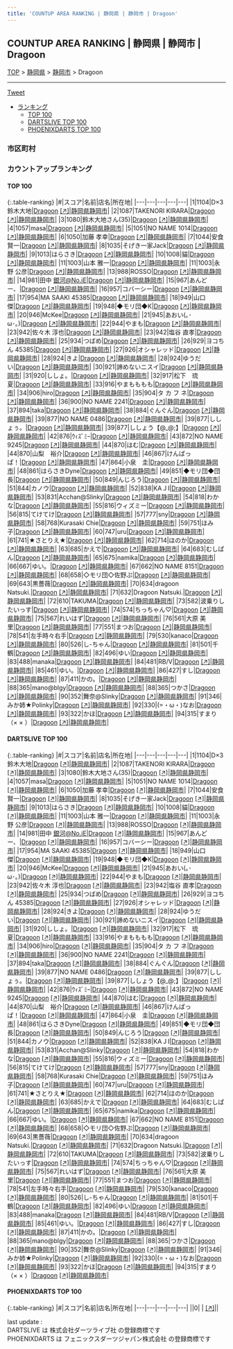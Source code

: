 ```yaml
---
title: 'COUNTUP AREA RANKING | 静岡県 | 静岡市 | Dragoon'
---
```

## COUNTUP AREA RANKING | 静岡県 | 静岡市 | Dragoon

[TOP](/darts/rank/) > [静岡県](/darts/rank/静岡県/) > [静岡市](/darts/rank/静岡県/静岡市/) > Dragoon

___

<a href="https://twitter.com/share?ref_src=twsrc%5Etfw" data-text="COUNTUP AREA RANKING | 静岡県静岡市Dragoon" class="twitter-share-button" data-hashtags="DARTSLIVE,PHOENIXDARTS,darts,ダーツ" data-show-count="false">Tweet</a>

* [ランキング](#カウントアップランキング)
    * [TOP 100](#top-100)
    * [DARTSLIVE TOP 100](#dartslive-top-100)
    * [PHOENIXDARTS TOP 100](#phoenixdarts-top-100)

### 市区町村

<ul>

</ul>

### カウントアップランキング

#### TOP 100



{:.table-ranking}
|#|スコア|名前|店名|所在地|
|---|---|---|---|---|
|1|1104|<span class="rank-name-dl">D×3 鈴木大地</span>|<a href="/darts/rank/shops/f6fb287c4342ea9fb21333aee1bd51e4.html">Dragoon</a> <a href="https://search.dartslive.com/jp/shop/f6fb287c4342ea9fb21333aee1bd51e4">[↗]</a>|<a href="/darts/rank/静岡県/静岡市">静岡県静岡市</a>|
|2|1087|<span class="rank-name-dl">TAKENORI KIRARA</span>|<a href="/darts/rank/shops/f6fb287c4342ea9fb21333aee1bd51e4.html">Dragoon</a> <a href="https://search.dartslive.com/jp/shop/f6fb287c4342ea9fb21333aee1bd51e4">[↗]</a>|<a href="/darts/rank/静岡県/静岡市">静岡県静岡市</a>|
|3|1080|<span class="rank-name-dl">鈴木大地さん(35)</span>|<a href="/darts/rank/shops/f6fb287c4342ea9fb21333aee1bd51e4.html">Dragoon</a> <a href="https://search.dartslive.com/jp/shop/f6fb287c4342ea9fb21333aee1bd51e4">[↗]</a>|<a href="/darts/rank/静岡県/静岡市">静岡県静岡市</a>|
|4|1057|<span class="rank-name-dl">masa</span>|<a href="/darts/rank/shops/f6fb287c4342ea9fb21333aee1bd51e4.html">Dragoon</a> <a href="https://search.dartslive.com/jp/shop/f6fb287c4342ea9fb21333aee1bd51e4">[↗]</a>|<a href="/darts/rank/静岡県/静岡市">静岡県静岡市</a>|
|5|1051|<span class="rank-name-dl">NO NAME 1014</span>|<a href="/darts/rank/shops/f6fb287c4342ea9fb21333aee1bd51e4.html">Dragoon</a> <a href="https://search.dartslive.com/jp/shop/f6fb287c4342ea9fb21333aee1bd51e4">[↗]</a>|<a href="/darts/rank/静岡県/静岡市">静岡県静岡市</a>|
|6|1050|<span class="rank-name-dl">加藤 孝幸</span>|<a href="/darts/rank/shops/f6fb287c4342ea9fb21333aee1bd51e4.html">Dragoon</a> <a href="https://search.dartslive.com/jp/shop/f6fb287c4342ea9fb21333aee1bd51e4">[↗]</a>|<a href="/darts/rank/静岡県/静岡市">静岡県静岡市</a>|
|7|1044|<span class="rank-name-dl">安食 賢一</span>|<a href="/darts/rank/shops/f6fb287c4342ea9fb21333aee1bd51e4.html">Dragoon</a> <a href="https://search.dartslive.com/jp/shop/f6fb287c4342ea9fb21333aee1bd51e4">[↗]</a>|<a href="/darts/rank/静岡県/静岡市">静岡県静岡市</a>|
|8|1035|<span class="rank-name-dl">そげき一家Jack</span>|<a href="/darts/rank/shops/f6fb287c4342ea9fb21333aee1bd51e4.html">Dragoon</a> <a href="https://search.dartslive.com/jp/shop/f6fb287c4342ea9fb21333aee1bd51e4">[↗]</a>|<a href="/darts/rank/静岡県/静岡市">静岡県静岡市</a>|
|9|1013|<span class="rank-name-dl">はらさき</span>|<a href="/darts/rank/shops/f6fb287c4342ea9fb21333aee1bd51e4.html">Dragoon</a> <a href="https://search.dartslive.com/jp/shop/f6fb287c4342ea9fb21333aee1bd51e4">[↗]</a>|<a href="/darts/rank/静岡県/静岡市">静岡県静岡市</a>|
|10|1008|<span class="rank-name-dl">貓</span>|<a href="/darts/rank/shops/f6fb287c4342ea9fb21333aee1bd51e4.html">Dragoon</a> <a href="https://search.dartslive.com/jp/shop/f6fb287c4342ea9fb21333aee1bd51e4">[↗]</a>|<a href="/darts/rank/静岡県/静岡市">静岡県静岡市</a>|
|11|1003|<span class="rank-name-dl">山本 雅一</span>|<a href="/darts/rank/shops/f6fb287c4342ea9fb21333aee1bd51e4.html">Dragoon</a> <a href="https://search.dartslive.com/jp/shop/f6fb287c4342ea9fb21333aee1bd51e4">[↗]</a>|<a href="/darts/rank/静岡県/静岡市">静岡県静岡市</a>|
|11|1003|<span class="rank-name-dl">永野 公彦</span>|<a href="/darts/rank/shops/f6fb287c4342ea9fb21333aee1bd51e4.html">Dragoon</a> <a href="https://search.dartslive.com/jp/shop/f6fb287c4342ea9fb21333aee1bd51e4">[↗]</a>|<a href="/darts/rank/静岡県/静岡市">静岡県静岡市</a>|
|13|988|<span class="rank-name-dl">ROSSO</span>|<a href="/darts/rank/shops/f6fb287c4342ea9fb21333aee1bd51e4.html">Dragoon</a> <a href="https://search.dartslive.com/jp/shop/f6fb287c4342ea9fb21333aee1bd51e4">[↗]</a>|<a href="/darts/rank/静岡県/静岡市">静岡県静岡市</a>|
|14|981|<span class="rank-name-dl">田中 銀河@No.iE</span>|<a href="/darts/rank/shops/f6fb287c4342ea9fb21333aee1bd51e4.html">Dragoon</a> <a href="https://search.dartslive.com/jp/shop/f6fb287c4342ea9fb21333aee1bd51e4">[↗]</a>|<a href="/darts/rank/静岡県/静岡市">静岡県静岡市</a>|
|15|967|<span class="rank-name-dl">あんどー、</span>|<a href="/darts/rank/shops/f6fb287c4342ea9fb21333aee1bd51e4.html">Dragoon</a> <a href="https://search.dartslive.com/jp/shop/f6fb287c4342ea9fb21333aee1bd51e4">[↗]</a>|<a href="/darts/rank/静岡県/静岡市">静岡県静岡市</a>|
|16|957|<span class="rank-name-dl">コバーシー</span>|<a href="/darts/rank/shops/f6fb287c4342ea9fb21333aee1bd51e4.html">Dragoon</a> <a href="https://search.dartslive.com/jp/shop/f6fb287c4342ea9fb21333aee1bd51e4">[↗]</a>|<a href="/darts/rank/静岡県/静岡市">静岡県静岡市</a>|
|17|954|<span class="rank-name-dl">MA SAAKI 45385</span>|<a href="/darts/rank/shops/f6fb287c4342ea9fb21333aee1bd51e4.html">Dragoon</a> <a href="https://search.dartslive.com/jp/shop/f6fb287c4342ea9fb21333aee1bd51e4">[↗]</a>|<a href="/darts/rank/静岡県/静岡市">静岡県静岡市</a>|
|18|949|<span class="rank-name-dl">山口 傑</span>|<a href="/darts/rank/shops/f6fb287c4342ea9fb21333aee1bd51e4.html">Dragoon</a> <a href="https://search.dartslive.com/jp/shop/f6fb287c4342ea9fb21333aee1bd51e4">[↗]</a>|<a href="/darts/rank/静岡県/静岡市">静岡県静岡市</a>|
|19|948|<span class="rank-name-dl">◆モリ団◆K</span>|<a href="/darts/rank/shops/f6fb287c4342ea9fb21333aee1bd51e4.html">Dragoon</a> <a href="https://search.dartslive.com/jp/shop/f6fb287c4342ea9fb21333aee1bd51e4">[↗]</a>|<a href="/darts/rank/静岡県/静岡市">静岡県静岡市</a>|
|20|946|<span class="rank-name-dl">McKee</span>|<a href="/darts/rank/shops/f6fb287c4342ea9fb21333aee1bd51e4.html">Dragoon</a> <a href="https://search.dartslive.com/jp/shop/f6fb287c4342ea9fb21333aee1bd51e4">[↗]</a>|<a href="/darts/rank/静岡県/静岡市">静岡県静岡市</a>|
|21|945|<span class="rank-name-dl">あおい(｡･ω･｡)</span>|<a href="/darts/rank/shops/f6fb287c4342ea9fb21333aee1bd51e4.html">Dragoon</a> <a href="https://search.dartslive.com/jp/shop/f6fb287c4342ea9fb21333aee1bd51e4">[↗]</a>|<a href="/darts/rank/静岡県/静岡市">静岡県静岡市</a>|
|22|944|<span class="rank-name-dl">やまも</span>|<a href="/darts/rank/shops/f6fb287c4342ea9fb21333aee1bd51e4.html">Dragoon</a> <a href="https://search.dartslive.com/jp/shop/f6fb287c4342ea9fb21333aee1bd51e4">[↗]</a>|<a href="/darts/rank/静岡県/静岡市">静岡県静岡市</a>|
|23|942|<span class="rank-name-dl">佐々木 淳也</span>|<a href="/darts/rank/shops/f6fb287c4342ea9fb21333aee1bd51e4.html">Dragoon</a> <a href="https://search.dartslive.com/jp/shop/f6fb287c4342ea9fb21333aee1bd51e4">[↗]</a>|<a href="/darts/rank/静岡県/静岡市">静岡県静岡市</a>|
|23|942|<span class="rank-name-dl">塩谷 直孝</span>|<a href="/darts/rank/shops/f6fb287c4342ea9fb21333aee1bd51e4.html">Dragoon</a> <a href="https://search.dartslive.com/jp/shop/f6fb287c4342ea9fb21333aee1bd51e4">[↗]</a>|<a href="/darts/rank/静岡県/静岡市">静岡県静岡市</a>|
|25|934|<span class="rank-name-dl">つばめ</span>|<a href="/darts/rank/shops/f6fb287c4342ea9fb21333aee1bd51e4.html">Dragoon</a> <a href="https://search.dartslive.com/jp/shop/f6fb287c4342ea9fb21333aee1bd51e4">[↗]</a>|<a href="/darts/rank/静岡県/静岡市">静岡県静岡市</a>|
|26|929|<span class="rank-name-dl">ヨコちん 45385</span>|<a href="/darts/rank/shops/f6fb287c4342ea9fb21333aee1bd51e4.html">Dragoon</a> <a href="https://search.dartslive.com/jp/shop/f6fb287c4342ea9fb21333aee1bd51e4">[↗]</a>|<a href="/darts/rank/静岡県/静岡市">静岡県静岡市</a>|
|27|926|<span class="rank-name-dl">オシャレッド</span>|<a href="/darts/rank/shops/f6fb287c4342ea9fb21333aee1bd51e4.html">Dragoon</a> <a href="https://search.dartslive.com/jp/shop/f6fb287c4342ea9fb21333aee1bd51e4">[↗]</a>|<a href="/darts/rank/静岡県/静岡市">静岡県静岡市</a>|
|28|924|<span class="rank-name-dl">きよ</span>|<a href="/darts/rank/shops/f6fb287c4342ea9fb21333aee1bd51e4.html">Dragoon</a> <a href="https://search.dartslive.com/jp/shop/f6fb287c4342ea9fb21333aee1bd51e4">[↗]</a>|<a href="/darts/rank/静岡県/静岡市">静岡県静岡市</a>|
|28|924|<span class="rank-name-dl">ゆうだい</span>|<a href="/darts/rank/shops/f6fb287c4342ea9fb21333aee1bd51e4.html">Dragoon</a> <a href="https://search.dartslive.com/jp/shop/f6fb287c4342ea9fb21333aee1bd51e4">[↗]</a>|<a href="/darts/rank/静岡県/静岡市">静岡県静岡市</a>|
|30|921|<span class="rank-name-dl">諦めないニスイ</span>|<a href="/darts/rank/shops/f6fb287c4342ea9fb21333aee1bd51e4.html">Dragoon</a> <a href="https://search.dartslive.com/jp/shop/f6fb287c4342ea9fb21333aee1bd51e4">[↗]</a>|<a href="/darts/rank/静岡県/静岡市">静岡県静岡市</a>|
|31|920|<span class="rank-name-dl">ししょ。</span>|<a href="/darts/rank/shops/f6fb287c4342ea9fb21333aee1bd51e4.html">Dragoon</a> <a href="https://search.dartslive.com/jp/shop/f6fb287c4342ea9fb21333aee1bd51e4">[↗]</a>|<a href="/darts/rank/静岡県/静岡市">静岡県静岡市</a>|
|32|917|<span class="rank-name-dl">松下　琉夏</span>|<a href="/darts/rank/shops/f6fb287c4342ea9fb21333aee1bd51e4.html">Dragoon</a> <a href="https://search.dartslive.com/jp/shop/f6fb287c4342ea9fb21333aee1bd51e4">[↗]</a>|<a href="/darts/rank/静岡県/静岡市">静岡県静岡市</a>|
|33|916|<span class="rank-name-dl">やまもももも</span>|<a href="/darts/rank/shops/f6fb287c4342ea9fb21333aee1bd51e4.html">Dragoon</a> <a href="https://search.dartslive.com/jp/shop/f6fb287c4342ea9fb21333aee1bd51e4">[↗]</a>|<a href="/darts/rank/静岡県/静岡市">静岡県静岡市</a>|
|34|906|<span class="rank-name-dl">hiro</span>|<a href="/darts/rank/shops/f6fb287c4342ea9fb21333aee1bd51e4.html">Dragoon</a> <a href="https://search.dartslive.com/jp/shop/f6fb287c4342ea9fb21333aee1bd51e4">[↗]</a>|<a href="/darts/rank/静岡県/静岡市">静岡県静岡市</a>|
|35|904|<span class="rank-name-dl">タ カ フ ネ</span>|<a href="/darts/rank/shops/f6fb287c4342ea9fb21333aee1bd51e4.html">Dragoon</a> <a href="https://search.dartslive.com/jp/shop/f6fb287c4342ea9fb21333aee1bd51e4">[↗]</a>|<a href="/darts/rank/静岡県/静岡市">静岡県静岡市</a>|
|36|900|<span class="rank-name-dl">NO NAME 2241</span>|<a href="/darts/rank/shops/f6fb287c4342ea9fb21333aee1bd51e4.html">Dragoon</a> <a href="https://search.dartslive.com/jp/shop/f6fb287c4342ea9fb21333aee1bd51e4">[↗]</a>|<a href="/darts/rank/静岡県/静岡市">静岡県静岡市</a>|
|37|894|<span class="rank-name-dl">taka</span>|<a href="/darts/rank/shops/f6fb287c4342ea9fb21333aee1bd51e4.html">Dragoon</a> <a href="https://search.dartslive.com/jp/shop/f6fb287c4342ea9fb21333aee1bd51e4">[↗]</a>|<a href="/darts/rank/静岡県/静岡市">静岡県静岡市</a>|
|38|884|<span class="rank-name-dl">ぐんぐん</span>|<a href="/darts/rank/shops/f6fb287c4342ea9fb21333aee1bd51e4.html">Dragoon</a> <a href="https://search.dartslive.com/jp/shop/f6fb287c4342ea9fb21333aee1bd51e4">[↗]</a>|<a href="/darts/rank/静岡県/静岡市">静岡県静岡市</a>|
|39|877|<span class="rank-name-dl">NO NAME 0486</span>|<a href="/darts/rank/shops/f6fb287c4342ea9fb21333aee1bd51e4.html">Dragoon</a> <a href="https://search.dartslive.com/jp/shop/f6fb287c4342ea9fb21333aee1bd51e4">[↗]</a>|<a href="/darts/rank/静岡県/静岡市">静岡県静岡市</a>|
|39|877|<span class="rank-name-dl">ししょぅ。</span>|<a href="/darts/rank/shops/f6fb287c4342ea9fb21333aee1bd51e4.html">Dragoon</a> <a href="https://search.dartslive.com/jp/shop/f6fb287c4342ea9fb21333aee1bd51e4">[↗]</a>|<a href="/darts/rank/静岡県/静岡市">静岡県静岡市</a>|
|39|877|<span class="rank-name-dl">ししょう【@_@;】</span>|<a href="/darts/rank/shops/f6fb287c4342ea9fb21333aee1bd51e4.html">Dragoon</a> <a href="https://search.dartslive.com/jp/shop/f6fb287c4342ea9fb21333aee1bd51e4">[↗]</a>|<a href="/darts/rank/静岡県/静岡市">静岡県静岡市</a>|
|42|876|<span class="rank-name-dl">ｳｨｽﾞﾐｰ</span>|<a href="/darts/rank/shops/f6fb287c4342ea9fb21333aee1bd51e4.html">Dragoon</a> <a href="https://search.dartslive.com/jp/shop/f6fb287c4342ea9fb21333aee1bd51e4">[↗]</a>|<a href="/darts/rank/静岡県/静岡市">静岡県静岡市</a>|
|43|872|<span class="rank-name-dl">NO NAME 9245</span>|<a href="/darts/rank/shops/f6fb287c4342ea9fb21333aee1bd51e4.html">Dragoon</a> <a href="https://search.dartslive.com/jp/shop/f6fb287c4342ea9fb21333aee1bd51e4">[↗]</a>|<a href="/darts/rank/静岡県/静岡市">静岡県静岡市</a>|
|44|870|<span class="rank-name-dl">はむ</span>|<a href="/darts/rank/shops/f6fb287c4342ea9fb21333aee1bd51e4.html">Dragoon</a> <a href="https://search.dartslive.com/jp/shop/f6fb287c4342ea9fb21333aee1bd51e4">[↗]</a>|<a href="/darts/rank/静岡県/静岡市">静岡県静岡市</a>|
|44|870|<span class="rank-name-dl">山梨　裕介</span>|<a href="/darts/rank/shops/f6fb287c4342ea9fb21333aee1bd51e4.html">Dragoon</a> <a href="https://search.dartslive.com/jp/shop/f6fb287c4342ea9fb21333aee1bd51e4">[↗]</a>|<a href="/darts/rank/静岡県/静岡市">静岡県静岡市</a>|
|46|867|<span class="rank-name-dl">けんぱっぱ！</span>|<a href="/darts/rank/shops/f6fb287c4342ea9fb21333aee1bd51e4.html">Dragoon</a> <a href="https://search.dartslive.com/jp/shop/f6fb287c4342ea9fb21333aee1bd51e4">[↗]</a>|<a href="/darts/rank/静岡県/静岡市">静岡県静岡市</a>|
|47|864|<span class="rank-name-dl">小泉　圭</span>|<a href="/darts/rank/shops/f6fb287c4342ea9fb21333aee1bd51e4.html">Dragoon</a> <a href="https://search.dartslive.com/jp/shop/f6fb287c4342ea9fb21333aee1bd51e4">[↗]</a>|<a href="/darts/rank/静岡県/静岡市">静岡県静岡市</a>|
|48|861|<span class="rank-name-dl">はらさきDyne</span>|<a href="/darts/rank/shops/f6fb287c4342ea9fb21333aee1bd51e4.html">Dragoon</a> <a href="https://search.dartslive.com/jp/shop/f6fb287c4342ea9fb21333aee1bd51e4">[↗]</a>|<a href="/darts/rank/静岡県/静岡市">静岡県静岡市</a>|
|49|851|<span class="rank-name-dl">◆モリ団◆団長</span>|<a href="/darts/rank/shops/f6fb287c4342ea9fb21333aee1bd51e4.html">Dragoon</a> <a href="https://search.dartslive.com/jp/shop/f6fb287c4342ea9fb21333aee1bd51e4">[↗]</a>|<a href="/darts/rank/静岡県/静岡市">静岡県静岡市</a>|
|50|849|<span class="rank-name-dl">んじろう</span>|<a href="/darts/rank/shops/f6fb287c4342ea9fb21333aee1bd51e4.html">Dragoon</a> <a href="https://search.dartslive.com/jp/shop/f6fb287c4342ea9fb21333aee1bd51e4">[↗]</a>|<a href="/darts/rank/静岡県/静岡市">静岡県静岡市</a>|
|51|844|<span class="rank-name-dl">カノウ</span>|<a href="/darts/rank/shops/f6fb287c4342ea9fb21333aee1bd51e4.html">Dragoon</a> <a href="https://search.dartslive.com/jp/shop/f6fb287c4342ea9fb21333aee1bd51e4">[↗]</a>|<a href="/darts/rank/静岡県/静岡市">静岡県静岡市</a>|
|52|838|<span class="rank-name-dl">KAＪI</span>|<a href="/darts/rank/shops/f6fb287c4342ea9fb21333aee1bd51e4.html">Dragoon</a> <a href="https://search.dartslive.com/jp/shop/f6fb287c4342ea9fb21333aee1bd51e4">[↗]</a>|<a href="/darts/rank/静岡県/静岡市">静岡県静岡市</a>|
|53|831|<span class="rank-name-dl">Acchan@Slinky</span>|<a href="/darts/rank/shops/f6fb287c4342ea9fb21333aee1bd51e4.html">Dragoon</a> <a href="https://search.dartslive.com/jp/shop/f6fb287c4342ea9fb21333aee1bd51e4">[↗]</a>|<a href="/darts/rank/静岡県/静岡市">静岡県静岡市</a>|
|54|818|<span class="rank-name-dl">わかな</span>|<a href="/darts/rank/shops/f6fb287c4342ea9fb21333aee1bd51e4.html">Dragoon</a> <a href="https://search.dartslive.com/jp/shop/f6fb287c4342ea9fb21333aee1bd51e4">[↗]</a>|<a href="/darts/rank/静岡県/静岡市">静岡県静岡市</a>|
|55|816|<span class="rank-name-dl">ウィズミー</span>|<a href="/darts/rank/shops/f6fb287c4342ea9fb21333aee1bd51e4.html">Dragoon</a> <a href="https://search.dartslive.com/jp/shop/f6fb287c4342ea9fb21333aee1bd51e4">[↗]</a>|<a href="/darts/rank/静岡県/静岡市">静岡県静岡市</a>|
|56|815|<span class="rank-name-dl">てけてけ</span>|<a href="/darts/rank/shops/f6fb287c4342ea9fb21333aee1bd51e4.html">Dragoon</a> <a href="https://search.dartslive.com/jp/shop/f6fb287c4342ea9fb21333aee1bd51e4">[↗]</a>|<a href="/darts/rank/静岡県/静岡市">静岡県静岡市</a>|
|57|777|<span class="rank-name-dl">sny</span>|<a href="/darts/rank/shops/f6fb287c4342ea9fb21333aee1bd51e4.html">Dragoon</a> <a href="https://search.dartslive.com/jp/shop/f6fb287c4342ea9fb21333aee1bd51e4">[↗]</a>|<a href="/darts/rank/静岡県/静岡市">静岡県静岡市</a>|
|58|768|<span class="rank-name-dl">Kurasaki Chie</span>|<a href="/darts/rank/shops/f6fb287c4342ea9fb21333aee1bd51e4.html">Dragoon</a> <a href="https://search.dartslive.com/jp/shop/f6fb287c4342ea9fb21333aee1bd51e4">[↗]</a>|<a href="/darts/rank/静岡県/静岡市">静岡県静岡市</a>|
|59|751|<span class="rank-name-dl">ほみ子</span>|<a href="/darts/rank/shops/f6fb287c4342ea9fb21333aee1bd51e4.html">Dragoon</a> <a href="https://search.dartslive.com/jp/shop/f6fb287c4342ea9fb21333aee1bd51e4">[↗]</a>|<a href="/darts/rank/静岡県/静岡市">静岡県静岡市</a>|
|60|747|<span class="rank-name-dl">uru</span>|<a href="/darts/rank/shops/f6fb287c4342ea9fb21333aee1bd51e4.html">Dragoon</a> <a href="https://search.dartslive.com/jp/shop/f6fb287c4342ea9fb21333aee1bd51e4">[↗]</a>|<a href="/darts/rank/静岡県/静岡市">静岡県静岡市</a>|
|61|741|<span class="rank-name-dl">★さとりえ★</span>|<a href="/darts/rank/shops/f6fb287c4342ea9fb21333aee1bd51e4.html">Dragoon</a> <a href="https://search.dartslive.com/jp/shop/f6fb287c4342ea9fb21333aee1bd51e4">[↗]</a>|<a href="/darts/rank/静岡県/静岡市">静岡県静岡市</a>|
|62|714|<span class="rank-name-dl">ほのか</span>|<a href="/darts/rank/shops/f6fb287c4342ea9fb21333aee1bd51e4.html">Dragoon</a> <a href="https://search.dartslive.com/jp/shop/f6fb287c4342ea9fb21333aee1bd51e4">[↗]</a>|<a href="/darts/rank/静岡県/静岡市">静岡県静岡市</a>|
|63|685|<span class="rank-name-dl">かえで</span>|<a href="/darts/rank/shops/f6fb287c4342ea9fb21333aee1bd51e4.html">Dragoon</a> <a href="https://search.dartslive.com/jp/shop/f6fb287c4342ea9fb21333aee1bd51e4">[↗]</a>|<a href="/darts/rank/静岡県/静岡市">静岡県静岡市</a>|
|64|683|<span class="rank-name-dl">むしぱん</span>|<a href="/darts/rank/shops/f6fb287c4342ea9fb21333aee1bd51e4.html">Dragoon</a> <a href="https://search.dartslive.com/jp/shop/f6fb287c4342ea9fb21333aee1bd51e4">[↗]</a>|<a href="/darts/rank/静岡県/静岡市">静岡県静岡市</a>|
|65|675|<span class="rank-name-dl">namika</span>|<a href="/darts/rank/shops/f6fb287c4342ea9fb21333aee1bd51e4.html">Dragoon</a> <a href="https://search.dartslive.com/jp/shop/f6fb287c4342ea9fb21333aee1bd51e4">[↗]</a>|<a href="/darts/rank/静岡県/静岡市">静岡県静岡市</a>|
|66|667|<span class="rank-name-dl">ゆい。</span>|<a href="/darts/rank/shops/f6fb287c4342ea9fb21333aee1bd51e4.html">Dragoon</a> <a href="https://search.dartslive.com/jp/shop/f6fb287c4342ea9fb21333aee1bd51e4">[↗]</a>|<a href="/darts/rank/静岡県/静岡市">静岡県静岡市</a>|
|67|662|<span class="rank-name-dl">NO NAME 8151</span>|<a href="/darts/rank/shops/f6fb287c4342ea9fb21333aee1bd51e4.html">Dragoon</a> <a href="https://search.dartslive.com/jp/shop/f6fb287c4342ea9fb21333aee1bd51e4">[↗]</a>|<a href="/darts/rank/静岡県/静岡市">静岡県静岡市</a>|
|68|658|<span class="rank-name-dl">◇モリ団◇佐野ぷ</span>|<a href="/darts/rank/shops/f6fb287c4342ea9fb21333aee1bd51e4.html">Dragoon</a> <a href="https://search.dartslive.com/jp/shop/f6fb287c4342ea9fb21333aee1bd51e4">[↗]</a>|<a href="/darts/rank/静岡県/静岡市">静岡県静岡市</a>|
|69|643|<span class="rank-name-dl">黒薔薇</span>|<a href="/darts/rank/shops/f6fb287c4342ea9fb21333aee1bd51e4.html">Dragoon</a> <a href="https://search.dartslive.com/jp/shop/f6fb287c4342ea9fb21333aee1bd51e4">[↗]</a>|<a href="/darts/rank/静岡県/静岡市">静岡県静岡市</a>|
|70|634|<span class="rank-name-dl">dragoon Natsuki.</span>|<a href="/darts/rank/shops/f6fb287c4342ea9fb21333aee1bd51e4.html">Dragoon</a> <a href="https://search.dartslive.com/jp/shop/f6fb287c4342ea9fb21333aee1bd51e4">[↗]</a>|<a href="/darts/rank/静岡県/静岡市">静岡県静岡市</a>|
|71|632|<span class="rank-name-dl">Dragoon Natsuki.</span>|<a href="/darts/rank/shops/f6fb287c4342ea9fb21333aee1bd51e4.html">Dragoon</a> <a href="https://search.dartslive.com/jp/shop/f6fb287c4342ea9fb21333aee1bd51e4">[↗]</a>|<a href="/darts/rank/静岡県/静岡市">静岡県静岡市</a>|
|72|610|<span class="rank-name-dl">TAKUMA</span>|<a href="/darts/rank/shops/f6fb287c4342ea9fb21333aee1bd51e4.html">Dragoon</a> <a href="https://search.dartslive.com/jp/shop/f6fb287c4342ea9fb21333aee1bd51e4">[↗]</a>|<a href="/darts/rank/静岡県/静岡市">静岡県静岡市</a>|
|73|582|<span class="rank-name-dl">波乗りしたいっす</span>|<a href="/darts/rank/shops/f6fb287c4342ea9fb21333aee1bd51e4.html">Dragoon</a> <a href="https://search.dartslive.com/jp/shop/f6fb287c4342ea9fb21333aee1bd51e4">[↗]</a>|<a href="/darts/rank/静岡県/静岡市">静岡県静岡市</a>|
|74|574|<span class="rank-name-dl">ちっちゃん♡</span>|<a href="/darts/rank/shops/f6fb287c4342ea9fb21333aee1bd51e4.html">Dragoon</a> <a href="https://search.dartslive.com/jp/shop/f6fb287c4342ea9fb21333aee1bd51e4">[↗]</a>|<a href="/darts/rank/静岡県/静岡市">静岡県静岡市</a>|
|75|567|<span class="rank-name-dl">れいはず</span>|<a href="/darts/rank/shops/f6fb287c4342ea9fb21333aee1bd51e4.html">Dragoon</a> <a href="https://search.dartslive.com/jp/shop/f6fb287c4342ea9fb21333aee1bd51e4">[↗]</a>|<a href="/darts/rank/静岡県/静岡市">静岡県静岡市</a>|
|76|561|<span class="rank-name-dl">大原 美里</span>|<a href="/darts/rank/shops/f6fb287c4342ea9fb21333aee1bd51e4.html">Dragoon</a> <a href="https://search.dartslive.com/jp/shop/f6fb287c4342ea9fb21333aee1bd51e4">[↗]</a>|<a href="/darts/rank/静岡県/静岡市">静岡県静岡市</a>|
|77|551|<span class="rank-name-dl">まつお</span>|<a href="/darts/rank/shops/f6fb287c4342ea9fb21333aee1bd51e4.html">Dragoon</a> <a href="https://search.dartslive.com/jp/shop/f6fb287c4342ea9fb21333aee1bd51e4">[↗]</a>|<a href="/darts/rank/静岡県/静岡市">静岡県静岡市</a>|
|78|541|<span class="rank-name-dl">左手時々右手</span>|<a href="/darts/rank/shops/f6fb287c4342ea9fb21333aee1bd51e4.html">Dragoon</a> <a href="https://search.dartslive.com/jp/shop/f6fb287c4342ea9fb21333aee1bd51e4">[↗]</a>|<a href="/darts/rank/静岡県/静岡市">静岡県静岡市</a>|
|79|530|<span class="rank-name-dl">kanaco</span>|<a href="/darts/rank/shops/f6fb287c4342ea9fb21333aee1bd51e4.html">Dragoon</a> <a href="https://search.dartslive.com/jp/shop/f6fb287c4342ea9fb21333aee1bd51e4">[↗]</a>|<a href="/darts/rank/静岡県/静岡市">静岡県静岡市</a>|
|80|526|<span class="rank-name-dl">し-ちゃん</span>|<a href="/darts/rank/shops/f6fb287c4342ea9fb21333aee1bd51e4.html">Dragoon</a> <a href="https://search.dartslive.com/jp/shop/f6fb287c4342ea9fb21333aee1bd51e4">[↗]</a>|<a href="/darts/rank/静岡県/静岡市">静岡県静岡市</a>|
|81|501|<span class="rank-name-dl">千鶴</span>|<a href="/darts/rank/shops/f6fb287c4342ea9fb21333aee1bd51e4.html">Dragoon</a> <a href="https://search.dartslive.com/jp/shop/f6fb287c4342ea9fb21333aee1bd51e4">[↗]</a>|<a href="/darts/rank/静岡県/静岡市">静岡県静岡市</a>|
|82|496|<span class="rank-name-dl">ゆい</span>|<a href="/darts/rank/shops/f6fb287c4342ea9fb21333aee1bd51e4.html">Dragoon</a> <a href="https://search.dartslive.com/jp/shop/f6fb287c4342ea9fb21333aee1bd51e4">[↗]</a>|<a href="/darts/rank/静岡県/静岡市">静岡県静岡市</a>|
|83|488|<span class="rank-name-dl">manaka</span>|<a href="/darts/rank/shops/f6fb287c4342ea9fb21333aee1bd51e4.html">Dragoon</a> <a href="https://search.dartslive.com/jp/shop/f6fb287c4342ea9fb21333aee1bd51e4">[↗]</a>|<a href="/darts/rank/静岡県/静岡市">静岡県静岡市</a>|
|84|481|<span class="rank-name-dl">RB/V</span>|<a href="/darts/rank/shops/f6fb287c4342ea9fb21333aee1bd51e4.html">Dragoon</a> <a href="https://search.dartslive.com/jp/shop/f6fb287c4342ea9fb21333aee1bd51e4">[↗]</a>|<a href="/darts/rank/静岡県/静岡市">静岡県静岡市</a>|
|85|461|<span class="rank-name-dl">ゆい‪。</span>|<a href="/darts/rank/shops/f6fb287c4342ea9fb21333aee1bd51e4.html">Dragoon</a> <a href="https://search.dartslive.com/jp/shop/f6fb287c4342ea9fb21333aee1bd51e4">[↗]</a>|<a href="/darts/rank/静岡県/静岡市">静岡県静岡市</a>|
|86|427|<span class="rank-name-dl">すし</span>|<a href="/darts/rank/shops/f6fb287c4342ea9fb21333aee1bd51e4.html">Dragoon</a> <a href="https://search.dartslive.com/jp/shop/f6fb287c4342ea9fb21333aee1bd51e4">[↗]</a>|<a href="/darts/rank/静岡県/静岡市">静岡県静岡市</a>|
|87|411|<span class="rank-name-dl">かの。</span>|<a href="/darts/rank/shops/f6fb287c4342ea9fb21333aee1bd51e4.html">Dragoon</a> <a href="https://search.dartslive.com/jp/shop/f6fb287c4342ea9fb21333aee1bd51e4">[↗]</a>|<a href="/darts/rank/静岡県/静岡市">静岡県静岡市</a>|
|88|365|<span class="rank-name-dl">mano@blgy</span>|<a href="/darts/rank/shops/f6fb287c4342ea9fb21333aee1bd51e4.html">Dragoon</a> <a href="https://search.dartslive.com/jp/shop/f6fb287c4342ea9fb21333aee1bd51e4">[↗]</a>|<a href="/darts/rank/静岡県/静岡市">静岡県静岡市</a>|
|88|365|<span class="rank-name-dl">つかさ</span>|<a href="/darts/rank/shops/f6fb287c4342ea9fb21333aee1bd51e4.html">Dragoon</a> <a href="https://search.dartslive.com/jp/shop/f6fb287c4342ea9fb21333aee1bd51e4">[↗]</a>|<a href="/darts/rank/静岡県/静岡市">静岡県静岡市</a>|
|90|352|<span class="rank-name-dl">舞奈@Slinky</span>|<a href="/darts/rank/shops/f6fb287c4342ea9fb21333aee1bd51e4.html">Dragoon</a> <a href="https://search.dartslive.com/jp/shop/f6fb287c4342ea9fb21333aee1bd51e4">[↗]</a>|<a href="/darts/rank/静岡県/静岡市">静岡県静岡市</a>|
|91|346|<span class="rank-name-dl">みか姉★Polinky</span>|<a href="/darts/rank/shops/f6fb287c4342ea9fb21333aee1bd51e4.html">Dragoon</a> <a href="https://search.dartslive.com/jp/shop/f6fb287c4342ea9fb21333aee1bd51e4">[↗]</a>|<a href="/darts/rank/静岡県/静岡市">静岡県静岡市</a>|
|92|330|<span class="rank-name-dl">(=・ω・)なお</span>|<a href="/darts/rank/shops/f6fb287c4342ea9fb21333aee1bd51e4.html">Dragoon</a> <a href="https://search.dartslive.com/jp/shop/f6fb287c4342ea9fb21333aee1bd51e4">[↗]</a>|<a href="/darts/rank/静岡県/静岡市">静岡県静岡市</a>|
|93|322|<span class="rank-name-dl">かほ</span>|<a href="/darts/rank/shops/f6fb287c4342ea9fb21333aee1bd51e4.html">Dragoon</a> <a href="https://search.dartslive.com/jp/shop/f6fb287c4342ea9fb21333aee1bd51e4">[↗]</a>|<a href="/darts/rank/静岡県/静岡市">静岡県静岡市</a>|
|94|315|<span class="rank-name-dl">すまり（× × ）</span>|<a href="/darts/rank/shops/f6fb287c4342ea9fb21333aee1bd51e4.html">Dragoon</a> <a href="https://search.dartslive.com/jp/shop/f6fb287c4342ea9fb21333aee1bd51e4">[↗]</a>|<a href="/darts/rank/静岡県/静岡市">静岡県静岡市</a>|


#### DARTSLIVE TOP 100



{:.table-ranking}
|#|スコア|名前|店名|所在地|
|---|---|---|---|---|
|1|1104|<span class="rank-name-dl">D×3 鈴木大地</span>|<a href="/darts/rank/shops/f6fb287c4342ea9fb21333aee1bd51e4.html">Dragoon</a> <a href="https://search.dartslive.com/jp/shop/f6fb287c4342ea9fb21333aee1bd51e4">[↗]</a>|<a href="/darts/rank/静岡県/静岡市">静岡県静岡市</a>|
|2|1087|<span class="rank-name-dl">TAKENORI KIRARA</span>|<a href="/darts/rank/shops/f6fb287c4342ea9fb21333aee1bd51e4.html">Dragoon</a> <a href="https://search.dartslive.com/jp/shop/f6fb287c4342ea9fb21333aee1bd51e4">[↗]</a>|<a href="/darts/rank/静岡県/静岡市">静岡県静岡市</a>|
|3|1080|<span class="rank-name-dl">鈴木大地さん(35)</span>|<a href="/darts/rank/shops/f6fb287c4342ea9fb21333aee1bd51e4.html">Dragoon</a> <a href="https://search.dartslive.com/jp/shop/f6fb287c4342ea9fb21333aee1bd51e4">[↗]</a>|<a href="/darts/rank/静岡県/静岡市">静岡県静岡市</a>|
|4|1057|<span class="rank-name-dl">masa</span>|<a href="/darts/rank/shops/f6fb287c4342ea9fb21333aee1bd51e4.html">Dragoon</a> <a href="https://search.dartslive.com/jp/shop/f6fb287c4342ea9fb21333aee1bd51e4">[↗]</a>|<a href="/darts/rank/静岡県/静岡市">静岡県静岡市</a>|
|5|1051|<span class="rank-name-dl">NO NAME 1014</span>|<a href="/darts/rank/shops/f6fb287c4342ea9fb21333aee1bd51e4.html">Dragoon</a> <a href="https://search.dartslive.com/jp/shop/f6fb287c4342ea9fb21333aee1bd51e4">[↗]</a>|<a href="/darts/rank/静岡県/静岡市">静岡県静岡市</a>|
|6|1050|<span class="rank-name-dl">加藤 孝幸</span>|<a href="/darts/rank/shops/f6fb287c4342ea9fb21333aee1bd51e4.html">Dragoon</a> <a href="https://search.dartslive.com/jp/shop/f6fb287c4342ea9fb21333aee1bd51e4">[↗]</a>|<a href="/darts/rank/静岡県/静岡市">静岡県静岡市</a>|
|7|1044|<span class="rank-name-dl">安食 賢一</span>|<a href="/darts/rank/shops/f6fb287c4342ea9fb21333aee1bd51e4.html">Dragoon</a> <a href="https://search.dartslive.com/jp/shop/f6fb287c4342ea9fb21333aee1bd51e4">[↗]</a>|<a href="/darts/rank/静岡県/静岡市">静岡県静岡市</a>|
|8|1035|<span class="rank-name-dl">そげき一家Jack</span>|<a href="/darts/rank/shops/f6fb287c4342ea9fb21333aee1bd51e4.html">Dragoon</a> <a href="https://search.dartslive.com/jp/shop/f6fb287c4342ea9fb21333aee1bd51e4">[↗]</a>|<a href="/darts/rank/静岡県/静岡市">静岡県静岡市</a>|
|9|1013|<span class="rank-name-dl">はらさき</span>|<a href="/darts/rank/shops/f6fb287c4342ea9fb21333aee1bd51e4.html">Dragoon</a> <a href="https://search.dartslive.com/jp/shop/f6fb287c4342ea9fb21333aee1bd51e4">[↗]</a>|<a href="/darts/rank/静岡県/静岡市">静岡県静岡市</a>|
|10|1008|<span class="rank-name-dl">貓</span>|<a href="/darts/rank/shops/f6fb287c4342ea9fb21333aee1bd51e4.html">Dragoon</a> <a href="https://search.dartslive.com/jp/shop/f6fb287c4342ea9fb21333aee1bd51e4">[↗]</a>|<a href="/darts/rank/静岡県/静岡市">静岡県静岡市</a>|
|11|1003|<span class="rank-name-dl">山本 雅一</span>|<a href="/darts/rank/shops/f6fb287c4342ea9fb21333aee1bd51e4.html">Dragoon</a> <a href="https://search.dartslive.com/jp/shop/f6fb287c4342ea9fb21333aee1bd51e4">[↗]</a>|<a href="/darts/rank/静岡県/静岡市">静岡県静岡市</a>|
|11|1003|<span class="rank-name-dl">永野 公彦</span>|<a href="/darts/rank/shops/f6fb287c4342ea9fb21333aee1bd51e4.html">Dragoon</a> <a href="https://search.dartslive.com/jp/shop/f6fb287c4342ea9fb21333aee1bd51e4">[↗]</a>|<a href="/darts/rank/静岡県/静岡市">静岡県静岡市</a>|
|13|988|<span class="rank-name-dl">ROSSO</span>|<a href="/darts/rank/shops/f6fb287c4342ea9fb21333aee1bd51e4.html">Dragoon</a> <a href="https://search.dartslive.com/jp/shop/f6fb287c4342ea9fb21333aee1bd51e4">[↗]</a>|<a href="/darts/rank/静岡県/静岡市">静岡県静岡市</a>|
|14|981|<span class="rank-name-dl">田中 銀河@No.iE</span>|<a href="/darts/rank/shops/f6fb287c4342ea9fb21333aee1bd51e4.html">Dragoon</a> <a href="https://search.dartslive.com/jp/shop/f6fb287c4342ea9fb21333aee1bd51e4">[↗]</a>|<a href="/darts/rank/静岡県/静岡市">静岡県静岡市</a>|
|15|967|<span class="rank-name-dl">あんどー、</span>|<a href="/darts/rank/shops/f6fb287c4342ea9fb21333aee1bd51e4.html">Dragoon</a> <a href="https://search.dartslive.com/jp/shop/f6fb287c4342ea9fb21333aee1bd51e4">[↗]</a>|<a href="/darts/rank/静岡県/静岡市">静岡県静岡市</a>|
|16|957|<span class="rank-name-dl">コバーシー</span>|<a href="/darts/rank/shops/f6fb287c4342ea9fb21333aee1bd51e4.html">Dragoon</a> <a href="https://search.dartslive.com/jp/shop/f6fb287c4342ea9fb21333aee1bd51e4">[↗]</a>|<a href="/darts/rank/静岡県/静岡市">静岡県静岡市</a>|
|17|954|<span class="rank-name-dl">MA SAAKI 45385</span>|<a href="/darts/rank/shops/f6fb287c4342ea9fb21333aee1bd51e4.html">Dragoon</a> <a href="https://search.dartslive.com/jp/shop/f6fb287c4342ea9fb21333aee1bd51e4">[↗]</a>|<a href="/darts/rank/静岡県/静岡市">静岡県静岡市</a>|
|18|949|<span class="rank-name-dl">山口 傑</span>|<a href="/darts/rank/shops/f6fb287c4342ea9fb21333aee1bd51e4.html">Dragoon</a> <a href="https://search.dartslive.com/jp/shop/f6fb287c4342ea9fb21333aee1bd51e4">[↗]</a>|<a href="/darts/rank/静岡県/静岡市">静岡県静岡市</a>|
|19|948|<span class="rank-name-dl">◆モリ団◆K</span>|<a href="/darts/rank/shops/f6fb287c4342ea9fb21333aee1bd51e4.html">Dragoon</a> <a href="https://search.dartslive.com/jp/shop/f6fb287c4342ea9fb21333aee1bd51e4">[↗]</a>|<a href="/darts/rank/静岡県/静岡市">静岡県静岡市</a>|
|20|946|<span class="rank-name-dl">McKee</span>|<a href="/darts/rank/shops/f6fb287c4342ea9fb21333aee1bd51e4.html">Dragoon</a> <a href="https://search.dartslive.com/jp/shop/f6fb287c4342ea9fb21333aee1bd51e4">[↗]</a>|<a href="/darts/rank/静岡県/静岡市">静岡県静岡市</a>|
|21|945|<span class="rank-name-dl">あおい(｡･ω･｡)</span>|<a href="/darts/rank/shops/f6fb287c4342ea9fb21333aee1bd51e4.html">Dragoon</a> <a href="https://search.dartslive.com/jp/shop/f6fb287c4342ea9fb21333aee1bd51e4">[↗]</a>|<a href="/darts/rank/静岡県/静岡市">静岡県静岡市</a>|
|22|944|<span class="rank-name-dl">やまも</span>|<a href="/darts/rank/shops/f6fb287c4342ea9fb21333aee1bd51e4.html">Dragoon</a> <a href="https://search.dartslive.com/jp/shop/f6fb287c4342ea9fb21333aee1bd51e4">[↗]</a>|<a href="/darts/rank/静岡県/静岡市">静岡県静岡市</a>|
|23|942|<span class="rank-name-dl">佐々木 淳也</span>|<a href="/darts/rank/shops/f6fb287c4342ea9fb21333aee1bd51e4.html">Dragoon</a> <a href="https://search.dartslive.com/jp/shop/f6fb287c4342ea9fb21333aee1bd51e4">[↗]</a>|<a href="/darts/rank/静岡県/静岡市">静岡県静岡市</a>|
|23|942|<span class="rank-name-dl">塩谷 直孝</span>|<a href="/darts/rank/shops/f6fb287c4342ea9fb21333aee1bd51e4.html">Dragoon</a> <a href="https://search.dartslive.com/jp/shop/f6fb287c4342ea9fb21333aee1bd51e4">[↗]</a>|<a href="/darts/rank/静岡県/静岡市">静岡県静岡市</a>|
|25|934|<span class="rank-name-dl">つばめ</span>|<a href="/darts/rank/shops/f6fb287c4342ea9fb21333aee1bd51e4.html">Dragoon</a> <a href="https://search.dartslive.com/jp/shop/f6fb287c4342ea9fb21333aee1bd51e4">[↗]</a>|<a href="/darts/rank/静岡県/静岡市">静岡県静岡市</a>|
|26|929|<span class="rank-name-dl">ヨコちん 45385</span>|<a href="/darts/rank/shops/f6fb287c4342ea9fb21333aee1bd51e4.html">Dragoon</a> <a href="https://search.dartslive.com/jp/shop/f6fb287c4342ea9fb21333aee1bd51e4">[↗]</a>|<a href="/darts/rank/静岡県/静岡市">静岡県静岡市</a>|
|27|926|<span class="rank-name-dl">オシャレッド</span>|<a href="/darts/rank/shops/f6fb287c4342ea9fb21333aee1bd51e4.html">Dragoon</a> <a href="https://search.dartslive.com/jp/shop/f6fb287c4342ea9fb21333aee1bd51e4">[↗]</a>|<a href="/darts/rank/静岡県/静岡市">静岡県静岡市</a>|
|28|924|<span class="rank-name-dl">きよ</span>|<a href="/darts/rank/shops/f6fb287c4342ea9fb21333aee1bd51e4.html">Dragoon</a> <a href="https://search.dartslive.com/jp/shop/f6fb287c4342ea9fb21333aee1bd51e4">[↗]</a>|<a href="/darts/rank/静岡県/静岡市">静岡県静岡市</a>|
|28|924|<span class="rank-name-dl">ゆうだい</span>|<a href="/darts/rank/shops/f6fb287c4342ea9fb21333aee1bd51e4.html">Dragoon</a> <a href="https://search.dartslive.com/jp/shop/f6fb287c4342ea9fb21333aee1bd51e4">[↗]</a>|<a href="/darts/rank/静岡県/静岡市">静岡県静岡市</a>|
|30|921|<span class="rank-name-dl">諦めないニスイ</span>|<a href="/darts/rank/shops/f6fb287c4342ea9fb21333aee1bd51e4.html">Dragoon</a> <a href="https://search.dartslive.com/jp/shop/f6fb287c4342ea9fb21333aee1bd51e4">[↗]</a>|<a href="/darts/rank/静岡県/静岡市">静岡県静岡市</a>|
|31|920|<span class="rank-name-dl">ししょ。</span>|<a href="/darts/rank/shops/f6fb287c4342ea9fb21333aee1bd51e4.html">Dragoon</a> <a href="https://search.dartslive.com/jp/shop/f6fb287c4342ea9fb21333aee1bd51e4">[↗]</a>|<a href="/darts/rank/静岡県/静岡市">静岡県静岡市</a>|
|32|917|<span class="rank-name-dl">松下　琉夏</span>|<a href="/darts/rank/shops/f6fb287c4342ea9fb21333aee1bd51e4.html">Dragoon</a> <a href="https://search.dartslive.com/jp/shop/f6fb287c4342ea9fb21333aee1bd51e4">[↗]</a>|<a href="/darts/rank/静岡県/静岡市">静岡県静岡市</a>|
|33|916|<span class="rank-name-dl">やまもももも</span>|<a href="/darts/rank/shops/f6fb287c4342ea9fb21333aee1bd51e4.html">Dragoon</a> <a href="https://search.dartslive.com/jp/shop/f6fb287c4342ea9fb21333aee1bd51e4">[↗]</a>|<a href="/darts/rank/静岡県/静岡市">静岡県静岡市</a>|
|34|906|<span class="rank-name-dl">hiro</span>|<a href="/darts/rank/shops/f6fb287c4342ea9fb21333aee1bd51e4.html">Dragoon</a> <a href="https://search.dartslive.com/jp/shop/f6fb287c4342ea9fb21333aee1bd51e4">[↗]</a>|<a href="/darts/rank/静岡県/静岡市">静岡県静岡市</a>|
|35|904|<span class="rank-name-dl">タ カ フ ネ</span>|<a href="/darts/rank/shops/f6fb287c4342ea9fb21333aee1bd51e4.html">Dragoon</a> <a href="https://search.dartslive.com/jp/shop/f6fb287c4342ea9fb21333aee1bd51e4">[↗]</a>|<a href="/darts/rank/静岡県/静岡市">静岡県静岡市</a>|
|36|900|<span class="rank-name-dl">NO NAME 2241</span>|<a href="/darts/rank/shops/f6fb287c4342ea9fb21333aee1bd51e4.html">Dragoon</a> <a href="https://search.dartslive.com/jp/shop/f6fb287c4342ea9fb21333aee1bd51e4">[↗]</a>|<a href="/darts/rank/静岡県/静岡市">静岡県静岡市</a>|
|37|894|<span class="rank-name-dl">taka</span>|<a href="/darts/rank/shops/f6fb287c4342ea9fb21333aee1bd51e4.html">Dragoon</a> <a href="https://search.dartslive.com/jp/shop/f6fb287c4342ea9fb21333aee1bd51e4">[↗]</a>|<a href="/darts/rank/静岡県/静岡市">静岡県静岡市</a>|
|38|884|<span class="rank-name-dl">ぐんぐん</span>|<a href="/darts/rank/shops/f6fb287c4342ea9fb21333aee1bd51e4.html">Dragoon</a> <a href="https://search.dartslive.com/jp/shop/f6fb287c4342ea9fb21333aee1bd51e4">[↗]</a>|<a href="/darts/rank/静岡県/静岡市">静岡県静岡市</a>|
|39|877|<span class="rank-name-dl">NO NAME 0486</span>|<a href="/darts/rank/shops/f6fb287c4342ea9fb21333aee1bd51e4.html">Dragoon</a> <a href="https://search.dartslive.com/jp/shop/f6fb287c4342ea9fb21333aee1bd51e4">[↗]</a>|<a href="/darts/rank/静岡県/静岡市">静岡県静岡市</a>|
|39|877|<span class="rank-name-dl">ししょぅ。</span>|<a href="/darts/rank/shops/f6fb287c4342ea9fb21333aee1bd51e4.html">Dragoon</a> <a href="https://search.dartslive.com/jp/shop/f6fb287c4342ea9fb21333aee1bd51e4">[↗]</a>|<a href="/darts/rank/静岡県/静岡市">静岡県静岡市</a>|
|39|877|<span class="rank-name-dl">ししょう【@_@;】</span>|<a href="/darts/rank/shops/f6fb287c4342ea9fb21333aee1bd51e4.html">Dragoon</a> <a href="https://search.dartslive.com/jp/shop/f6fb287c4342ea9fb21333aee1bd51e4">[↗]</a>|<a href="/darts/rank/静岡県/静岡市">静岡県静岡市</a>|
|42|876|<span class="rank-name-dl">ｳｨｽﾞﾐｰ</span>|<a href="/darts/rank/shops/f6fb287c4342ea9fb21333aee1bd51e4.html">Dragoon</a> <a href="https://search.dartslive.com/jp/shop/f6fb287c4342ea9fb21333aee1bd51e4">[↗]</a>|<a href="/darts/rank/静岡県/静岡市">静岡県静岡市</a>|
|43|872|<span class="rank-name-dl">NO NAME 9245</span>|<a href="/darts/rank/shops/f6fb287c4342ea9fb21333aee1bd51e4.html">Dragoon</a> <a href="https://search.dartslive.com/jp/shop/f6fb287c4342ea9fb21333aee1bd51e4">[↗]</a>|<a href="/darts/rank/静岡県/静岡市">静岡県静岡市</a>|
|44|870|<span class="rank-name-dl">はむ</span>|<a href="/darts/rank/shops/f6fb287c4342ea9fb21333aee1bd51e4.html">Dragoon</a> <a href="https://search.dartslive.com/jp/shop/f6fb287c4342ea9fb21333aee1bd51e4">[↗]</a>|<a href="/darts/rank/静岡県/静岡市">静岡県静岡市</a>|
|44|870|<span class="rank-name-dl">山梨　裕介</span>|<a href="/darts/rank/shops/f6fb287c4342ea9fb21333aee1bd51e4.html">Dragoon</a> <a href="https://search.dartslive.com/jp/shop/f6fb287c4342ea9fb21333aee1bd51e4">[↗]</a>|<a href="/darts/rank/静岡県/静岡市">静岡県静岡市</a>|
|46|867|<span class="rank-name-dl">けんぱっぱ！</span>|<a href="/darts/rank/shops/f6fb287c4342ea9fb21333aee1bd51e4.html">Dragoon</a> <a href="https://search.dartslive.com/jp/shop/f6fb287c4342ea9fb21333aee1bd51e4">[↗]</a>|<a href="/darts/rank/静岡県/静岡市">静岡県静岡市</a>|
|47|864|<span class="rank-name-dl">小泉　圭</span>|<a href="/darts/rank/shops/f6fb287c4342ea9fb21333aee1bd51e4.html">Dragoon</a> <a href="https://search.dartslive.com/jp/shop/f6fb287c4342ea9fb21333aee1bd51e4">[↗]</a>|<a href="/darts/rank/静岡県/静岡市">静岡県静岡市</a>|
|48|861|<span class="rank-name-dl">はらさきDyne</span>|<a href="/darts/rank/shops/f6fb287c4342ea9fb21333aee1bd51e4.html">Dragoon</a> <a href="https://search.dartslive.com/jp/shop/f6fb287c4342ea9fb21333aee1bd51e4">[↗]</a>|<a href="/darts/rank/静岡県/静岡市">静岡県静岡市</a>|
|49|851|<span class="rank-name-dl">◆モリ団◆団長</span>|<a href="/darts/rank/shops/f6fb287c4342ea9fb21333aee1bd51e4.html">Dragoon</a> <a href="https://search.dartslive.com/jp/shop/f6fb287c4342ea9fb21333aee1bd51e4">[↗]</a>|<a href="/darts/rank/静岡県/静岡市">静岡県静岡市</a>|
|50|849|<span class="rank-name-dl">んじろう</span>|<a href="/darts/rank/shops/f6fb287c4342ea9fb21333aee1bd51e4.html">Dragoon</a> <a href="https://search.dartslive.com/jp/shop/f6fb287c4342ea9fb21333aee1bd51e4">[↗]</a>|<a href="/darts/rank/静岡県/静岡市">静岡県静岡市</a>|
|51|844|<span class="rank-name-dl">カノウ</span>|<a href="/darts/rank/shops/f6fb287c4342ea9fb21333aee1bd51e4.html">Dragoon</a> <a href="https://search.dartslive.com/jp/shop/f6fb287c4342ea9fb21333aee1bd51e4">[↗]</a>|<a href="/darts/rank/静岡県/静岡市">静岡県静岡市</a>|
|52|838|<span class="rank-name-dl">KAＪI</span>|<a href="/darts/rank/shops/f6fb287c4342ea9fb21333aee1bd51e4.html">Dragoon</a> <a href="https://search.dartslive.com/jp/shop/f6fb287c4342ea9fb21333aee1bd51e4">[↗]</a>|<a href="/darts/rank/静岡県/静岡市">静岡県静岡市</a>|
|53|831|<span class="rank-name-dl">Acchan@Slinky</span>|<a href="/darts/rank/shops/f6fb287c4342ea9fb21333aee1bd51e4.html">Dragoon</a> <a href="https://search.dartslive.com/jp/shop/f6fb287c4342ea9fb21333aee1bd51e4">[↗]</a>|<a href="/darts/rank/静岡県/静岡市">静岡県静岡市</a>|
|54|818|<span class="rank-name-dl">わかな</span>|<a href="/darts/rank/shops/f6fb287c4342ea9fb21333aee1bd51e4.html">Dragoon</a> <a href="https://search.dartslive.com/jp/shop/f6fb287c4342ea9fb21333aee1bd51e4">[↗]</a>|<a href="/darts/rank/静岡県/静岡市">静岡県静岡市</a>|
|55|816|<span class="rank-name-dl">ウィズミー</span>|<a href="/darts/rank/shops/f6fb287c4342ea9fb21333aee1bd51e4.html">Dragoon</a> <a href="https://search.dartslive.com/jp/shop/f6fb287c4342ea9fb21333aee1bd51e4">[↗]</a>|<a href="/darts/rank/静岡県/静岡市">静岡県静岡市</a>|
|56|815|<span class="rank-name-dl">てけてけ</span>|<a href="/darts/rank/shops/f6fb287c4342ea9fb21333aee1bd51e4.html">Dragoon</a> <a href="https://search.dartslive.com/jp/shop/f6fb287c4342ea9fb21333aee1bd51e4">[↗]</a>|<a href="/darts/rank/静岡県/静岡市">静岡県静岡市</a>|
|57|777|<span class="rank-name-dl">sny</span>|<a href="/darts/rank/shops/f6fb287c4342ea9fb21333aee1bd51e4.html">Dragoon</a> <a href="https://search.dartslive.com/jp/shop/f6fb287c4342ea9fb21333aee1bd51e4">[↗]</a>|<a href="/darts/rank/静岡県/静岡市">静岡県静岡市</a>|
|58|768|<span class="rank-name-dl">Kurasaki Chie</span>|<a href="/darts/rank/shops/f6fb287c4342ea9fb21333aee1bd51e4.html">Dragoon</a> <a href="https://search.dartslive.com/jp/shop/f6fb287c4342ea9fb21333aee1bd51e4">[↗]</a>|<a href="/darts/rank/静岡県/静岡市">静岡県静岡市</a>|
|59|751|<span class="rank-name-dl">ほみ子</span>|<a href="/darts/rank/shops/f6fb287c4342ea9fb21333aee1bd51e4.html">Dragoon</a> <a href="https://search.dartslive.com/jp/shop/f6fb287c4342ea9fb21333aee1bd51e4">[↗]</a>|<a href="/darts/rank/静岡県/静岡市">静岡県静岡市</a>|
|60|747|<span class="rank-name-dl">uru</span>|<a href="/darts/rank/shops/f6fb287c4342ea9fb21333aee1bd51e4.html">Dragoon</a> <a href="https://search.dartslive.com/jp/shop/f6fb287c4342ea9fb21333aee1bd51e4">[↗]</a>|<a href="/darts/rank/静岡県/静岡市">静岡県静岡市</a>|
|61|741|<span class="rank-name-dl">★さとりえ★</span>|<a href="/darts/rank/shops/f6fb287c4342ea9fb21333aee1bd51e4.html">Dragoon</a> <a href="https://search.dartslive.com/jp/shop/f6fb287c4342ea9fb21333aee1bd51e4">[↗]</a>|<a href="/darts/rank/静岡県/静岡市">静岡県静岡市</a>|
|62|714|<span class="rank-name-dl">ほのか</span>|<a href="/darts/rank/shops/f6fb287c4342ea9fb21333aee1bd51e4.html">Dragoon</a> <a href="https://search.dartslive.com/jp/shop/f6fb287c4342ea9fb21333aee1bd51e4">[↗]</a>|<a href="/darts/rank/静岡県/静岡市">静岡県静岡市</a>|
|63|685|<span class="rank-name-dl">かえで</span>|<a href="/darts/rank/shops/f6fb287c4342ea9fb21333aee1bd51e4.html">Dragoon</a> <a href="https://search.dartslive.com/jp/shop/f6fb287c4342ea9fb21333aee1bd51e4">[↗]</a>|<a href="/darts/rank/静岡県/静岡市">静岡県静岡市</a>|
|64|683|<span class="rank-name-dl">むしぱん</span>|<a href="/darts/rank/shops/f6fb287c4342ea9fb21333aee1bd51e4.html">Dragoon</a> <a href="https://search.dartslive.com/jp/shop/f6fb287c4342ea9fb21333aee1bd51e4">[↗]</a>|<a href="/darts/rank/静岡県/静岡市">静岡県静岡市</a>|
|65|675|<span class="rank-name-dl">namika</span>|<a href="/darts/rank/shops/f6fb287c4342ea9fb21333aee1bd51e4.html">Dragoon</a> <a href="https://search.dartslive.com/jp/shop/f6fb287c4342ea9fb21333aee1bd51e4">[↗]</a>|<a href="/darts/rank/静岡県/静岡市">静岡県静岡市</a>|
|66|667|<span class="rank-name-dl">ゆい。</span>|<a href="/darts/rank/shops/f6fb287c4342ea9fb21333aee1bd51e4.html">Dragoon</a> <a href="https://search.dartslive.com/jp/shop/f6fb287c4342ea9fb21333aee1bd51e4">[↗]</a>|<a href="/darts/rank/静岡県/静岡市">静岡県静岡市</a>|
|67|662|<span class="rank-name-dl">NO NAME 8151</span>|<a href="/darts/rank/shops/f6fb287c4342ea9fb21333aee1bd51e4.html">Dragoon</a> <a href="https://search.dartslive.com/jp/shop/f6fb287c4342ea9fb21333aee1bd51e4">[↗]</a>|<a href="/darts/rank/静岡県/静岡市">静岡県静岡市</a>|
|68|658|<span class="rank-name-dl">◇モリ団◇佐野ぷ</span>|<a href="/darts/rank/shops/f6fb287c4342ea9fb21333aee1bd51e4.html">Dragoon</a> <a href="https://search.dartslive.com/jp/shop/f6fb287c4342ea9fb21333aee1bd51e4">[↗]</a>|<a href="/darts/rank/静岡県/静岡市">静岡県静岡市</a>|
|69|643|<span class="rank-name-dl">黒薔薇</span>|<a href="/darts/rank/shops/f6fb287c4342ea9fb21333aee1bd51e4.html">Dragoon</a> <a href="https://search.dartslive.com/jp/shop/f6fb287c4342ea9fb21333aee1bd51e4">[↗]</a>|<a href="/darts/rank/静岡県/静岡市">静岡県静岡市</a>|
|70|634|<span class="rank-name-dl">dragoon Natsuki.</span>|<a href="/darts/rank/shops/f6fb287c4342ea9fb21333aee1bd51e4.html">Dragoon</a> <a href="https://search.dartslive.com/jp/shop/f6fb287c4342ea9fb21333aee1bd51e4">[↗]</a>|<a href="/darts/rank/静岡県/静岡市">静岡県静岡市</a>|
|71|632|<span class="rank-name-dl">Dragoon Natsuki.</span>|<a href="/darts/rank/shops/f6fb287c4342ea9fb21333aee1bd51e4.html">Dragoon</a> <a href="https://search.dartslive.com/jp/shop/f6fb287c4342ea9fb21333aee1bd51e4">[↗]</a>|<a href="/darts/rank/静岡県/静岡市">静岡県静岡市</a>|
|72|610|<span class="rank-name-dl">TAKUMA</span>|<a href="/darts/rank/shops/f6fb287c4342ea9fb21333aee1bd51e4.html">Dragoon</a> <a href="https://search.dartslive.com/jp/shop/f6fb287c4342ea9fb21333aee1bd51e4">[↗]</a>|<a href="/darts/rank/静岡県/静岡市">静岡県静岡市</a>|
|73|582|<span class="rank-name-dl">波乗りしたいっす</span>|<a href="/darts/rank/shops/f6fb287c4342ea9fb21333aee1bd51e4.html">Dragoon</a> <a href="https://search.dartslive.com/jp/shop/f6fb287c4342ea9fb21333aee1bd51e4">[↗]</a>|<a href="/darts/rank/静岡県/静岡市">静岡県静岡市</a>|
|74|574|<span class="rank-name-dl">ちっちゃん♡</span>|<a href="/darts/rank/shops/f6fb287c4342ea9fb21333aee1bd51e4.html">Dragoon</a> <a href="https://search.dartslive.com/jp/shop/f6fb287c4342ea9fb21333aee1bd51e4">[↗]</a>|<a href="/darts/rank/静岡県/静岡市">静岡県静岡市</a>|
|75|567|<span class="rank-name-dl">れいはず</span>|<a href="/darts/rank/shops/f6fb287c4342ea9fb21333aee1bd51e4.html">Dragoon</a> <a href="https://search.dartslive.com/jp/shop/f6fb287c4342ea9fb21333aee1bd51e4">[↗]</a>|<a href="/darts/rank/静岡県/静岡市">静岡県静岡市</a>|
|76|561|<span class="rank-name-dl">大原 美里</span>|<a href="/darts/rank/shops/f6fb287c4342ea9fb21333aee1bd51e4.html">Dragoon</a> <a href="https://search.dartslive.com/jp/shop/f6fb287c4342ea9fb21333aee1bd51e4">[↗]</a>|<a href="/darts/rank/静岡県/静岡市">静岡県静岡市</a>|
|77|551|<span class="rank-name-dl">まつお</span>|<a href="/darts/rank/shops/f6fb287c4342ea9fb21333aee1bd51e4.html">Dragoon</a> <a href="https://search.dartslive.com/jp/shop/f6fb287c4342ea9fb21333aee1bd51e4">[↗]</a>|<a href="/darts/rank/静岡県/静岡市">静岡県静岡市</a>|
|78|541|<span class="rank-name-dl">左手時々右手</span>|<a href="/darts/rank/shops/f6fb287c4342ea9fb21333aee1bd51e4.html">Dragoon</a> <a href="https://search.dartslive.com/jp/shop/f6fb287c4342ea9fb21333aee1bd51e4">[↗]</a>|<a href="/darts/rank/静岡県/静岡市">静岡県静岡市</a>|
|79|530|<span class="rank-name-dl">kanaco</span>|<a href="/darts/rank/shops/f6fb287c4342ea9fb21333aee1bd51e4.html">Dragoon</a> <a href="https://search.dartslive.com/jp/shop/f6fb287c4342ea9fb21333aee1bd51e4">[↗]</a>|<a href="/darts/rank/静岡県/静岡市">静岡県静岡市</a>|
|80|526|<span class="rank-name-dl">し-ちゃん</span>|<a href="/darts/rank/shops/f6fb287c4342ea9fb21333aee1bd51e4.html">Dragoon</a> <a href="https://search.dartslive.com/jp/shop/f6fb287c4342ea9fb21333aee1bd51e4">[↗]</a>|<a href="/darts/rank/静岡県/静岡市">静岡県静岡市</a>|
|81|501|<span class="rank-name-dl">千鶴</span>|<a href="/darts/rank/shops/f6fb287c4342ea9fb21333aee1bd51e4.html">Dragoon</a> <a href="https://search.dartslive.com/jp/shop/f6fb287c4342ea9fb21333aee1bd51e4">[↗]</a>|<a href="/darts/rank/静岡県/静岡市">静岡県静岡市</a>|
|82|496|<span class="rank-name-dl">ゆい</span>|<a href="/darts/rank/shops/f6fb287c4342ea9fb21333aee1bd51e4.html">Dragoon</a> <a href="https://search.dartslive.com/jp/shop/f6fb287c4342ea9fb21333aee1bd51e4">[↗]</a>|<a href="/darts/rank/静岡県/静岡市">静岡県静岡市</a>|
|83|488|<span class="rank-name-dl">manaka</span>|<a href="/darts/rank/shops/f6fb287c4342ea9fb21333aee1bd51e4.html">Dragoon</a> <a href="https://search.dartslive.com/jp/shop/f6fb287c4342ea9fb21333aee1bd51e4">[↗]</a>|<a href="/darts/rank/静岡県/静岡市">静岡県静岡市</a>|
|84|481|<span class="rank-name-dl">RB/V</span>|<a href="/darts/rank/shops/f6fb287c4342ea9fb21333aee1bd51e4.html">Dragoon</a> <a href="https://search.dartslive.com/jp/shop/f6fb287c4342ea9fb21333aee1bd51e4">[↗]</a>|<a href="/darts/rank/静岡県/静岡市">静岡県静岡市</a>|
|85|461|<span class="rank-name-dl">ゆい‪。</span>|<a href="/darts/rank/shops/f6fb287c4342ea9fb21333aee1bd51e4.html">Dragoon</a> <a href="https://search.dartslive.com/jp/shop/f6fb287c4342ea9fb21333aee1bd51e4">[↗]</a>|<a href="/darts/rank/静岡県/静岡市">静岡県静岡市</a>|
|86|427|<span class="rank-name-dl">すし</span>|<a href="/darts/rank/shops/f6fb287c4342ea9fb21333aee1bd51e4.html">Dragoon</a> <a href="https://search.dartslive.com/jp/shop/f6fb287c4342ea9fb21333aee1bd51e4">[↗]</a>|<a href="/darts/rank/静岡県/静岡市">静岡県静岡市</a>|
|87|411|<span class="rank-name-dl">かの。</span>|<a href="/darts/rank/shops/f6fb287c4342ea9fb21333aee1bd51e4.html">Dragoon</a> <a href="https://search.dartslive.com/jp/shop/f6fb287c4342ea9fb21333aee1bd51e4">[↗]</a>|<a href="/darts/rank/静岡県/静岡市">静岡県静岡市</a>|
|88|365|<span class="rank-name-dl">mano@blgy</span>|<a href="/darts/rank/shops/f6fb287c4342ea9fb21333aee1bd51e4.html">Dragoon</a> <a href="https://search.dartslive.com/jp/shop/f6fb287c4342ea9fb21333aee1bd51e4">[↗]</a>|<a href="/darts/rank/静岡県/静岡市">静岡県静岡市</a>|
|88|365|<span class="rank-name-dl">つかさ</span>|<a href="/darts/rank/shops/f6fb287c4342ea9fb21333aee1bd51e4.html">Dragoon</a> <a href="https://search.dartslive.com/jp/shop/f6fb287c4342ea9fb21333aee1bd51e4">[↗]</a>|<a href="/darts/rank/静岡県/静岡市">静岡県静岡市</a>|
|90|352|<span class="rank-name-dl">舞奈@Slinky</span>|<a href="/darts/rank/shops/f6fb287c4342ea9fb21333aee1bd51e4.html">Dragoon</a> <a href="https://search.dartslive.com/jp/shop/f6fb287c4342ea9fb21333aee1bd51e4">[↗]</a>|<a href="/darts/rank/静岡県/静岡市">静岡県静岡市</a>|
|91|346|<span class="rank-name-dl">みか姉★Polinky</span>|<a href="/darts/rank/shops/f6fb287c4342ea9fb21333aee1bd51e4.html">Dragoon</a> <a href="https://search.dartslive.com/jp/shop/f6fb287c4342ea9fb21333aee1bd51e4">[↗]</a>|<a href="/darts/rank/静岡県/静岡市">静岡県静岡市</a>|
|92|330|<span class="rank-name-dl">(=・ω・)なお</span>|<a href="/darts/rank/shops/f6fb287c4342ea9fb21333aee1bd51e4.html">Dragoon</a> <a href="https://search.dartslive.com/jp/shop/f6fb287c4342ea9fb21333aee1bd51e4">[↗]</a>|<a href="/darts/rank/静岡県/静岡市">静岡県静岡市</a>|
|93|322|<span class="rank-name-dl">かほ</span>|<a href="/darts/rank/shops/f6fb287c4342ea9fb21333aee1bd51e4.html">Dragoon</a> <a href="https://search.dartslive.com/jp/shop/f6fb287c4342ea9fb21333aee1bd51e4">[↗]</a>|<a href="/darts/rank/静岡県/静岡市">静岡県静岡市</a>|
|94|315|<span class="rank-name-dl">すまり（× × ）</span>|<a href="/darts/rank/shops/f6fb287c4342ea9fb21333aee1bd51e4.html">Dragoon</a> <a href="https://search.dartslive.com/jp/shop/f6fb287c4342ea9fb21333aee1bd51e4">[↗]</a>|<a href="/darts/rank/静岡県/静岡市">静岡県静岡市</a>|


#### PHOENIXDARTS TOP 100



{:.table-ranking}
|#|スコア|名前|店名|所在地|
|---|---|---|---|---|
||0|<span class="rank-name-dl"> </span>|<a href="/darts/rank/shops/.html"></a> <a href="">[↗]</a>|<a href="/darts/rank//"></a>|


<div class="footer border-top border-gray-light mt-5 pt-3 text-right text-gray">
    last update : <span style="font-weight: italic" id="foot_last_modified"></span><br />
    DARTSLIVE は 株式会社ダーツライブ社 の登録商標です<br />
    PHOENIXDARTS は フェニックスダーツジャパン株式会社 の登録商標です<br />
</div>

<script src="https://cdnjs.cloudflare.com/ajax/libs/jquery.tablesorter/2.31.3/js/jquery.tablesorter.min.js" integrity="sha512-qzgd5cYSZcosqpzpn7zF2ZId8f/8CHmFKZ8j7mU4OUXTNRd5g+ZHBPsgKEwoqxCtdQvExE5LprwwPAgoicguNg==" crossorigin="anonymous" referrerpolicy="no-referrer"></script>
<link rel="stylesheet" href="https://cdnjs.cloudflare.com/ajax/libs/jquery.tablesorter/2.31.3/css/theme.default.min.css" integrity="sha512-wghhOJkjQX0Lh3NSWvNKeZ0ZpNn+SPVXX1Qyc9OCaogADktxrBiBdKGDoqVUOyhStvMBmJQ8ZdMHiR3wuEq8+w==" crossorigin="anonymous" referrerpolicy="no-referrer" />
<script>
$(function() {
    $(".table-ranking").tablesorter({sortList:[[0, 0]]});
    $("#foot_last_modified").text(formatDate(new Date(document.lastModified), 'yyyy-MM-dd HH:mm:ss'));
});
</script>

<script async src="https://platform.twitter.com/widgets.js" charset="utf-8"></script>